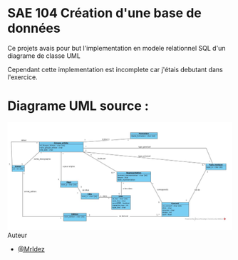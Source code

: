 # SAE 104 Création d'une base de données

Ce projets avais pour but l'implementation en modele relationnel SQL d'un diagrame de classe UML

Cependant cette implementation est incomplete car j'étais debutant dans l'exercice.

# Diagrame UML source :

<div>
<img src="./diagramme.png" />
</div


## Auteur

- [@MrIdez](https://www.github.com/MrIdez)
